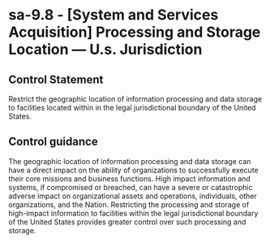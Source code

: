 # sa-9.8 - \[System and Services Acquisition\] Processing and Storage Location — U.s. Jurisdiction

## Control Statement

Restrict the geographic location of information processing and data storage to facilities located within in the legal jurisdictional boundary of the United States.

## Control guidance

The geographic location of information processing and data storage can have a direct impact on the ability of organizations to successfully execute their core missions and business functions. High impact information and systems, if compromised or breached, can have a severe or catastrophic adverse impact on organizational assets and operations, individuals, other organizations, and the Nation. Restricting the processing and storage of high-impact information to facilities within the legal jurisdictional boundary of the United States provides greater control over such processing and storage.
